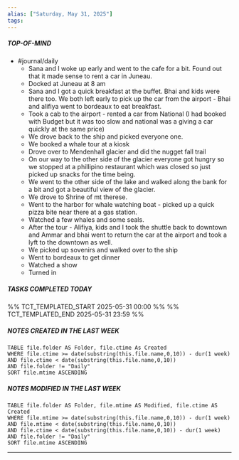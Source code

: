```yaml
---
alias: ["Saturday, May 31, 2025"]
tags: 
---
```

##### TOP-OF-MIND
- #journal/daily 
	- Sana and I woke up early and went to the cafe for a bit. Found out that it made sense to rent a car in Juneau.
	- Docked at Juneau at 8 am
	- Sana and I got a quick breakfast at the buffet. Bhai and kids were there too. We both left early to pick up the car from the airport - Bhai and alifiya went to bordeaux to eat breakfast.
	- Took a cab to the airport - rented a car from National (I had booked with Budget but it was too slow and national was a giving a car quickly at the same price)
	- We drove back to the ship and picked everyone one.
	- We booked a whale tour at a kiosk
	- Drove over to Mendenhall glacier and did the nugget fall trail
	- On our way to the other side of the glacier everyone got hungry so we stopped at a phillipino restaurant which was closed so just picked up snacks for the time being.
	- We went to the other side of the lake and walked along the bank for a bit and got a beautiful view of the glacier.
	- We drove to Shrine of mt therese.
	- Went to the harbor for whale watching boat - picked up a quick pizza bite near there at a gas station.
	- Watched a few whales and some seals.
	- After the tour - Alifiya, kids and I took the shuttle back to downtown and Ammar and bhai went to return the car at the airport and took a lyft to the downtown as well.
	- We picked up sovenirs and walked over to the ship
	- Went to bordeaux to get dinner
	- Watched a show
	- Turned in

##### TASKS COMPLETED TODAY
%% TCT_TEMPLATED_START 2025-05-31 00:00 %%
%% TCT_TEMPLATED_END 2025-05-31 23:59 %%



##### NOTES CREATED IN THE LAST WEEK
``` dataview
TABLE file.folder AS Folder, file.ctime As Created
WHERE file.ctime >= date(substring(this.file.name,0,10)) - dur(1 week) 
AND file.ctime < date(substring(this.file.name,0,10)) 
AND file.folder != "Daily"
SORT file.mtime ASCENDING
```

##### NOTES MODIFIED IN THE LAST WEEK
``` dataview
TABLE file.folder AS Folder, file.mtime AS Modified, file.ctime AS Created
WHERE file.mtime >= date(substring(this.file.name,0,10)) - dur(1 week)
AND file.mtime < date(substring(this.file.name,0,10))
AND file.ctime < date(substring(this.file.name,0,10)) - dur(1 week)
AND file.folder != "Daily"
SORT file.mtime ASCENDING
```
---
